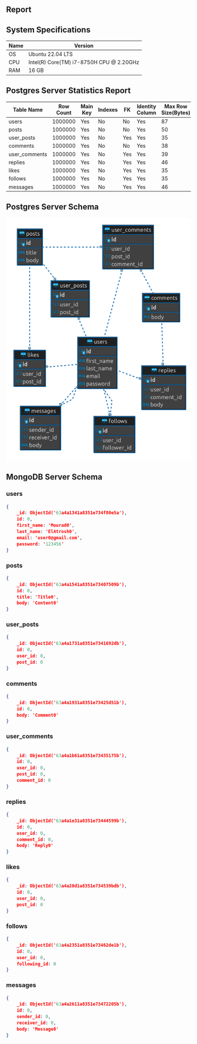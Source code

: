 ## Report

## System Specifications
| Name | Version |
|------|---------|
| OS   | Ubuntu 22.04 LTS |
| CPU  | Intel(R) Core(TM) i7-8750H CPU @ 2.20GHz |
| RAM  | 16 GB |

## Postgres Server Statistics Report
| Table Name    | Row Count | Main Key | Indexes | FK  | Identity Column | Max Row Size(Bytes) |
|---------------|-----------|----------|---------|-----|-----------------|---------------------|
| users         | 1000000   | Yes      | No      | No  | Yes             | 87                  |
| posts         | 1000000   | Yes      | No      | No  | Yes             | 50                  |
| user_posts    | 1000000   | Yes      | No      | Yes | Yes             | 35                  |
| comments      | 1000000   | Yes      | No      | No  | Yes             | 38                  |
| user_comments | 1000000   | Yes      | No      | Yes | Yes             | 39                  |
| replies       | 1000000   | Yes      | No      | Yes | Yes             | 46                  |
| likes         | 1000000   | Yes      | No      | Yes | Yes             | 35                  |
| follows       | 1000000   | Yes      | No      | Yes | Yes             | 35                  |
| messages      | 1000000   | Yes      | No      | Yes | Yes             | 46                  |

## Postgres Server Schema
![Postgres Schema](./ERD.png)
## MongoDB Server Schema
###  users
``` json
{
    _id: ObjectId('63a4a1341a8351e734f80e5a'),
    id: 0,
    first_name: 'Mourad0',
    last_name: 'ElAtrosh0',
    email: 'user0@gmail.com',
    password: '123456'
}
```
###  posts
``` json
{
    _id: ObjectId('63a4a1541a8351e73407509b'),
    id: 0,
    title: 'Title0',
    body: 'Content0'
}
```
###  user_posts
``` json
{
    _id: ObjectId('63a4a1731a8351e7341692db'),
    id: 0,
    user_id: 0,
    post_id: 0
}
```
###  comments
``` json
{
    _id: ObjectId('63a4a1931a8351e73425d51b'),
    id: 0,
    body: 'Comment0'
}
```
###  user_comments
``` json
{
    _id: ObjectId('63a4a1b61a8351e73435175b'),
    id: 0,
    user_id: 0,
    post_id: 0,
    comment_id: 0
}
```
###  replies
``` json
{
    _id: ObjectId('63a4a1e31a8351e73444599b'),
    id: 0,
    user_id: 0,
    comment_id: 0,
    body: 'Reply0'
}
```
###  likes
``` json
{
    _id: ObjectId('63a4a20d1a8351e734539bdb'),
    id: 0,
    user_id: 0,
    post_id: 0
}
```
###  follows
``` json
{
    _id: ObjectId('63a4a2351a8351e73462de1b'),
    id: 0,
    user_id: 0,
    following_id: 0
}
```
###  messages
``` json
{
    _id: ObjectId('63a4a2611a8351e73472205b'),
    id: 0,
    sender_id: 0,
    receiver_id: 0,
    body: 'Message0'
}
```